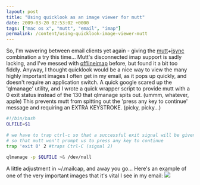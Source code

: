 ```yaml
---
layout: post
title: "Using quicklook as an image viewer for mutt"
date: 2009-03-20 02:53:02 +0000
tags: ["mac os x", "mutt", "email", "imap"]
permalink: /content/using-quicklook-image-viewer-mutt
---
```


So, I\'m wavering between email clients yet again - giving the
[mutt](http://www.mutt.org/)+[isync](http://isync.sourceforge.net/)
combination a try this time\... Mutt\'s disconnected imap support is
sadly lacking, and I\'ve messed with
[offlineimap](http://software.complete.org/software/projects/show/offlineimap)
before, but found it a bit too fiddly. Anyway, I thought quicklook would
be a nice way to view the many highly important images I often get in my
email, as it pops up quickly, and doesn\'t require an application
switch. A quick google scared up the \'qlmanage\' utility, and I wrote a
quick wrapper script to provide mutt with a 0 exit status instead of the
130 that qlmanage spits out. (ummm, whatever, apple) This prevents mutt
from spitting out the \'press any key to continue\' message and
requiring an EXTRA KEYSTROKE. (picky, picky\...)

``` bash
#!/bin/bash
QLFILE=$1
 
# we have to trap ctrl-c so that a successful exit signal will be given,
# so that mutt won't prompt us to press any key to continue
trap 'exit 0' 2 #traps Ctrl-C (signal 2)
 
qlmanage -p $QLFILE >& /dev/null
```


A little adjustment in \~/.mailcap, and away you go\... Here\'s an
example of one of the very important images that it\'s vital I see in my
email:
![](http://reluctanthacker.rollett.org/sites/default/files/Picture35.png)

